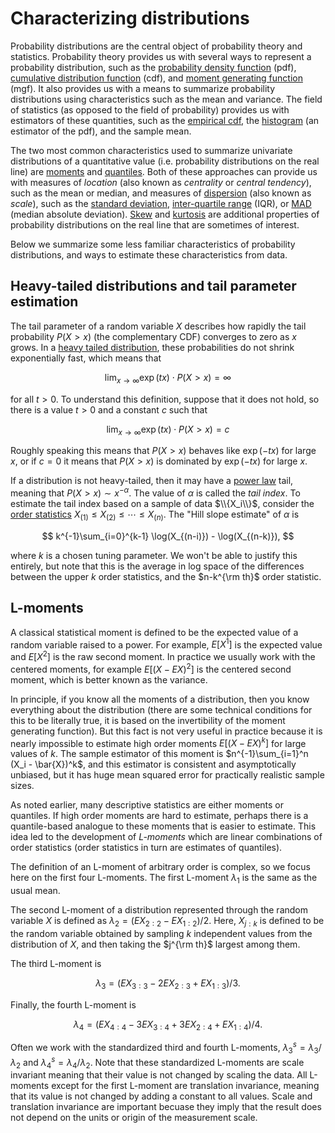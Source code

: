 # Characterizing distributions

Probability distributions are the central object of probability theory and statistics.
Probability theory provides us with several ways to represent a probability distribution,
such as the [probability density function](https://en.wikipedia.org/wiki/Probability_density_function) (pdf),
[cumulative distribution function](https://en.wikipedia.org/wiki/Cumulative_distribution_function)
(cdf), and [moment generating function](https://en.wikipedia.org/wiki/Moment-generating_function) (mgf).
It also provides us with a means to
summarize probability distributions using characteristics such as the mean and
variance.  The field of statistics (as opposed to the field of probability) provides us with estimators of these quantities, such
as the [empirical cdf](https://en.wikipedia.org/wiki/Empirical_distribution_function),
the [histogram](https://en.wikipedia.org/wiki/Histogram) (an estimator of the pdf), and the sample mean.

The two most common characteristics used to summarize univariate distributions of
a quantitative value (i.e. probability distributions on the real line) are [moments](https://en.wikipedia.org/wiki/Moment_(mathematics))
and [quantiles](https://en.wikipedia.org/wiki/Quantile).  Both of these approaches can provide us with measures of
*location* (also known as *centrality* or *central tendency*), such as the mean
or median, and measures of [dispersion](https://en.wikipedia.org/wiki/Statistical_dispersion) (also known as *scale*), such as the
[standard deviation](https://en.wikipedia.org/wiki/Standard_deviation), [inter-quartile range](https://en.wikipedia.org/wiki/Interquartile_range) (IQR),
or [MAD](https://en.wikipedia.org/wiki/Median_absolute_deviation) (median absolute deviation).  [Skew](https://en.wikipedia.org/wiki/Skewness)
and [kurtosis](https://en.wikipedia.org/wiki/Kurtosis) are additional properties of probability distributions on the real
line that are sometimes of interest.

Below we summarize some less familiar characteristics of probability distributions,
and ways to estimate these characteristics from data.

## Heavy-tailed distributions and tail parameter estimation

The tail parameter
of a random variable $X$ describes how rapidly the tail probability $P(X>x)$
(the complementary CDF) converges to zero as $x$ grows.  In a [heavy tailed distribution](https://en.wikipedia.org/wiki/Heavy-tailed_distribution),
these probabilities
do not shrink exponentially fast, which means that

$$
\lim_{x\rightarrow \infty} \exp(tx) \cdot P(X>x) = \infty
$$

for all $t > 0$.  To understand this definition, suppose that it does not hold,
so there is a value $t>0$ and a constant $c$ such that

$$
\lim_{x\rightarrow \infty} \exp(tx) \cdot P(X>x) = c
$$

Roughly speaking this means that $P(X>x)$ behaves like $\exp(-tx)$ for large $x$, or
if $c = 0$ it means that $P(X>x)$ is dominated by $\exp(-tx)$ for large $x$.

If a distribution is not heavy-tailed, then it may have a [power law](https://en.wikipedia.org/wiki/Power_law) tail, meaning
that $P(X>x) \sim x^{-\alpha}$.  The value of $\alpha$ is called the *tail index*.  To
estimate the tail index based on a sample of data $\\{X_i\\}$,
consider the [order statistics](https://en.wikipedia.org/wiki/Order_statistic) $X_{(1)}\le X_{(2)} \le \cdots \le X_{(n)}$.
The "Hill slope estimate" of $\alpha$ is

$$
k^{-1}\sum_{i=0}^{k-1} \log(X_{(n-i)}) - \log(X_{(n-k)}),
$$

where $k$ is a chosen tuning parameter.  We won't be able to justify this entirely, but
note that this is the average in log space of the differences between the upper $k$
order statistics, and the $n-k^{\rm th}$ order statistic.

## L-moments

A classical statistical moment is defined to be the expected value of a random
variable raised to a power.  For example, $E[X^1]$ is the expected value and
$E[X^2]$ is the raw second moment.  In practice we usually work with the centered
moments, for example $E[(X-EX)^2]$ is the centered second moment, which is better known
as the variance.

In principle, if you know all the moments of a distribution, then you know everything
about the distribution (there are some technical conditions for this to be literally
true, it is based on the invertibility of the moment generating function).  But
this fact is not very useful in practice because it is nearly impossible to estimate
high order moments $E[(X-EX)^k]$ for large values of $k$.  The sample estimator of
this moment is $n^{-1}\sum_{i=1}^n (X_i - \bar{X})^k$, and this estimator is consistent
and asymptotically unbiased, but it has huge mean squared error for practically realistic
sample sizes.

As noted earlier, many descriptive statistics are either moments or quantiles.  If high
order moments are hard to estimate, perhaps there is a quantile-based analogue to these
moments that is easier to estimate.  This idea led to the development of *L-moments* which
are linear combinations of order statistics (order statistics in turn are estimates of
quantiles).

The definition of an L-moment of arbitrary order is complex, so we focus here on the first
four L-moments.  The first L-moment $\lambda_1$ is the same as the usual mean.

The second L-moment of
a distribution represented through the random variable $X$ is
defined as $\lambda_2 = (EX_{2:2} - EX_{1:2}) / 2$.  Here, $X_{j:k}$ is defined to be the random
variable obtained by sampling $k$ independent values from the distribution of $X$, and then
taking the $j^{\rm th}$ largest among them.

The third L-moment is

$$
\lambda_3 = (EX_{3:3} - 2EX_{2:3} + EX_{1:3}) / 3.
$$

Finally, the fourth L-moment is

$$
\lambda_4 = (EX_{4:4} - 3EX_{3:4} + 3EX_{2:4} + EX_{1:4}) / 4.
$$

Often we work with the standardized third and fourth L-moments, $\lambda_3^s = \lambda_3/\lambda_2$
and $\lambda_4^s = \lambda_4/\lambda_2$.  Note that these standardized L-moments are scale invariant
meaning that their value is not changed by scaling the data.  All L-moments except for the first
L-moment are translation invariance, meaning that its value is not changed by adding a constant
to all values.  Scale and translation invariance are important becuase they imply that the
result does not depend on the units or origin of the measurement scale.
